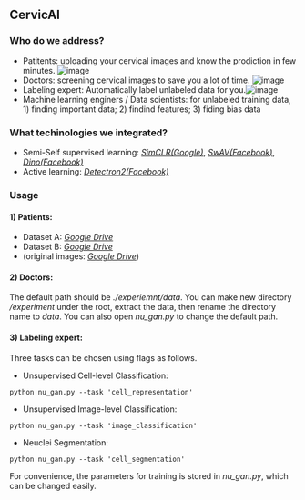 ## CervicAI 

### Who do we address?
* Patitents: uploading your cervical images and know the prodiction in few minutes. ![image](https://user-images.githubusercontent.com/75286/120696241-2cf41e80-c461-11eb-9bd6-3633df2bcd66.png)
* Doctors: screening cervical images to save you a lot of time. ![image](https://user-images.githubusercontent.com/75286/120696959-008cd200-c462-11eb-85a8-bdf35047aa16.png)
* Labeling expert:  Automatically label unlabeled data for you.![image](https://user-images.githubusercontent.com/75286/120697215-4cd81200-c462-11eb-89bd-fbdfa2bad19e.png)
* Machine learning enginers / Data scientists:  for unlabeled training data,  1) finding important data; 2) findind features; 3) fiding bias data

### What techinologies we integrated?
* Semi-Self supervised learning: [*SimCLR(Google)*](https://github.com/google-research/simclr),  [*SwAV(Facebook)*](https://github.com/facebookresearch/swav),    [*Dino(Facebook)*](https://github.com/facebookresearch/dino)
* Active learning: [*Detectron2(Facebook)*](https://github.com/facebookresearch/detectron2)


### Usage

#### 1) Patients:

- Dataset A: [*Google Drive*](https://drive.google.com/file/d/10h1cJBiLcc9oGyWWea_2d0gefRo_GXfJ/view?usp=sharing)
- Dataset B: [*Google Drive*](https://drive.google.com/file/d/1kYik0ByDPiK94Xt4mvoV3lOah2Zfx3dH/view?usp=sharing)
- (original images: [*Google Drive*](https://drive.google.com/drive/folders/1GmFM8TEGMVdh17_F_rXxR6dR8ha20y8w?usp=sharing))

#### 2) Doctors:

The default path should be *./experiemnt/data*. 
You can make new directory */experiment* under the root, extract the data, then rename the directory name to *data*.
You can also open *nu_gan.py* to change the default path.

#### 3) Labeling expert:

Three tasks can be chosen using flags as follows.

* Unsupervised Cell-level Classification:
```shell
python nu_gan.py --task 'cell_representation'
```

* Unsupervised Image-level Classification:
```shell
python nu_gan.py --task 'image_classification'
```

* Neuclei Segmentation:
```shell
python nu_gan.py --task 'cell_segmentation'
```

For convenience, the parameters for training is stored in *nu_gan.py*, which can be changed easily.
